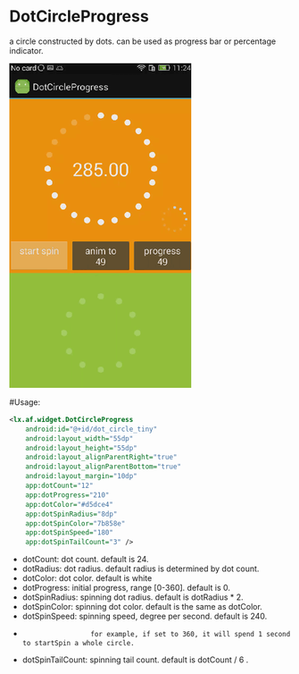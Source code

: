 # DotCircleProgress
a circle constructed by dots. can be used as progress bar or percentage indicator.

![image](https://github.com/liuxu0703/DotCircleProgress/blob/master/DotCircleDemo.gif)

#Usage:

```xml
<lx.af.widget.DotCircleProgress
    android:id="@+id/dot_circle_tiny"
    android:layout_width="55dp"
    android:layout_height="55dp"
    android:layout_alignParentRight="true"
    android:layout_alignParentBottom="true"
    android:layout_margin="10dp"
    app:dotCount="12"
    app:dotProgress="210"
    app:dotColor="#d5dce4"
    app:dotSpinRadius="8dp"
    app:dotSpinColor="7b858e"
    app:dotSpinSpeed="180"
    app:dotSpinTailCount="3" />
```

 * dotCount:            dot count. default is 24.
 * dotRadius:           dot radius. default radius is determined by dot count.
 * dotColor:            dot color. default is white
 * dotProgress:         initial progress, range [0-360]. default is 0.
 * dotSpinRadius:       spinning dot radius. default is dotRadius * 2.
 * dotSpinColor:        spinning dot color. default is the same as dotColor.
 * dotSpinSpeed:        spinning speed, degree per second. default is 240.
 *                      for example, if set to 360, it will spend 1 second to startSpin a whole circle.
 * dotSpinTailCount:    spinning tail count. default is dotCount / 6 .